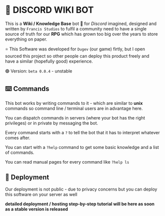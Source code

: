 # 📖 DISCORD WIKI BOT

This is a **Wiki / Knowledge Base** bot 🤖 for _Discord_ imagined, designed and written by `Francis Studios` to fulfil a community need to have a single source of truth for our **RPG** which has grown too big over the years to store everything on paper. 

⭐ This Software was developed for `Dugev` (our game) firtly, but I open sourced this project so other people can deploy this product freely and have a similar (hopefully good) experience.

🟢 Version: `beta 0.0.4` - unstable


## ⌨️ Commands

This bot works by writing commands to it - which are similar to **unix** commands so command line / terminal users are in advantage here. 

You can dispatch commands in servers (where your bot has the right privileges) or in private by messaging the bot. 


Every command starts with a `?` to tell the bot that it has to interpret whatever comes after. 

You can start with a `?help` command to get some basic knowledge and a list of commands.

You can read manual pages for every command like `?help ls`

## 💽 Deployment

Our deployment is not public - due to privacy concerns but you can deploy this software on your server as well

**detailed deployment / hosting step-by-step tutorial will be here as soon as a stable version is released**